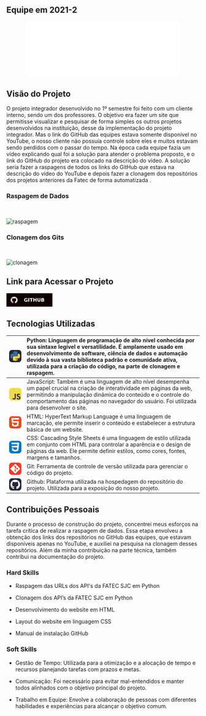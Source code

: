 ## Equipe em 2021-2  
<div align="center">
<a href="https://github.com/Grupo-4-Fatech/API-1Semestre">
  <img src="../Img/Fatech.png" alt="GitHub" width="400">
</a>
</div>

## Visão do Projeto 

O projeto integrador desenvolvido no 1º semestre foi feito com um cliente interno, sendo um dos professores. O objetivo era fazer um site que permitisse visualizar e pesquisar de forma simples os outros projetos desenvolvidos na instituição, desse da implementação do projeto integrador. Mas o link do GitHub das equipes estava somente disponível no YouTube, o nosso cliente não possuía controle sobre eles e muitos estavam sendo perdidos com o passar do tempo. 
Na época cada equipe fazia um vídeo explicando qual foi a solução para atender o problema proposto, e o link do GitHub do projeto era colocado na descrição do vídeo. A solução seria fazer a raspagens de todos os links do GitHub que estava na descrição do vídeo do YouTube e depois fazer a clonagem dos repositórios dos projetos anteriores da Fatec de forma automatizada .

### Raspagem de Dados
</br>

![raspagem](https://user-images.githubusercontent.com/89141910/136674359-41875f57-c704-4cb6-819c-11c52b2e17fc.gif)
</br>

### Clonagem dos Gits
</br>

![clonagem](https://user-images.githubusercontent.com/89141910/136674362-4b9ca8d4-1c9b-47e6-a57f-b3e27b7a93b6.gif)
</br>


## Link para Acessar o Projeto
<!-- [![GitHub](https://img.shields.io/badge/GitHub-100000?style=for-the-badge&logo=github&logoColor=white)](https://github.com/Grupo-4-Fatech/API-1Semestre) -->

<!-- [![GitHub](../Img/Fatech.png )](https://github.com/Grupo-4-Fatech/API-1Semestre) -->


<a href="https://github.com/Grupo-4-Fatech/API-1Semestre">
  <img src="../Img/GitHub.svg" alt="GitHub" width="120">
</a>


## Tecnologias Utilizadas


| <img src="../Img/Python-Dark.svg" width="200">     | Python: Linguagem de programação de alto nível conhecida por sua sintaxe legível e versatilidade. É amplamente usado em desenvolvimento de software, ciência de dados e automação devido à sua vasta biblioteca padrão e comunidade ativa, utilizada para a criação do código, na parte de clonagem e raspagem. |
| :---: | :--- |
|<img src="../Img/JavaScript.svg"  width="200" />|JavaScript: Também é uma linguagem de alto nível desempenha um papel crucial na criação de interatividade em páginas da web, permitindo a manipulação dinâmica do conteúdo e o controle do comportamento das páginas no navegador do usuário. Foi utilizada para desenvolver o site.|
| <img src="../Img/HTML.svg" width="200" /> |HTML: HyperText Markup Language é uma linguagem de marcação, ele permite inserir o conteúdo e estabelecer a estrutura básica de um website.|| 
|<img src="../Img/CSS.svg"  width="200" />|CSS: Cascading Style Sheets é uma linguagem de estilo utilizada em conjunto com HTML para controlar a aparência e o design de páginas da web. Ele permite definir estilos, como cores, fontes, margens e tamanhos.|
|<img src="../Img/Git.svg"  width="200" />|Git: Ferramenta de controle de versão utilizada para gerenciar o código do projeto.|
|<img src="../Img/Github-Dark.svg"  width="200"/>|Github: Plataforma utilizada na hospedagem do repositório do projeto. Utilizada para a exposição do nosso projeto.|

## Contribuições Pessoais

Durante o processo de construção do projeto, concentrei meus esforços na tarefa crítica de realizar a raspagem de dados. Essa etapa envolveu a obtenção dos links dos repositórios no GitHub das equipes, que estavam disponíveis apenas no YouTube, e auxiliei na pesquisa na clonagem desses repositórios. Além da minha contribuição na parte técnica, também contribui na documentação do projeto. 


### Hard Skills

- Raspagem das URLs dos  API's da FATEC SJC  em Python
  
- Clonagem dos API’s da FATEC SJC em Python
  
- Desenvolvimento do website em HTML
  
- Layout do website em linguagem CSS
  
- Manual de instalação GitHub

### Soft Skills

- Gestão de Tempo: Utilizada para a otimização e a alocação de tempo e recursos planejando tarefas com prazos e metas.

- Comunicação: Foi necessário para evitar mal-entendidos e manter todos alinhados com o objetivo principal do projeto.

- Trabalho em Equipe: Envolve a colaboração de pessoas com diferentes habilidades e experiências para alcançar o objetivo comum.

